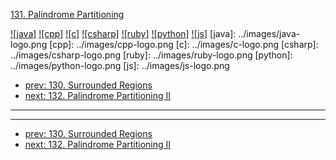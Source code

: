 [131. Palindrome Partitioning](https://leetcode.com/problems/palindrome-partitioning/)

[![java]](../java/131-palindrome-partitioning.md)
[![cpp]](../cpp/131-palindrome-partitioning.md)
[![c]](../c/131-palindrome-partitioning.md)
[![csharp]](../csharp/131-palindrome-partitioning.md)
[![ruby]](../ruby/131-palindrome-partitioning.md)
[![python]](../python/131-palindrome-partitioning.md)
[![js]](../js/131-palindrome-partitioning.md)
[java]: ../images/java-logo.png
[cpp]: ../images/cpp-logo.png
[c]: ../images/c-logo.png
[csharp]: ../images/csharp-logo.png
[ruby]: ../images/ruby-logo.png
[python]: ../images/python-logo.png
[js]: ../images/js-logo.png

- [prev: 130. Surrounded Regions](130-surrounded-regions.md)
- [next: 132. Palindrome Partitioning II](132-palindrome-partitioning-ii.md)

---


---

- [prev: 130. Surrounded Regions](130-surrounded-regions.md)
- [next: 132. Palindrome Partitioning II](132-palindrome-partitioning-ii.md)

